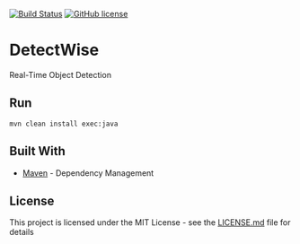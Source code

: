 [![Build Status](https://travis-ci.org/crejczyk/detectwise.svg?branch=master)](https://travis-ci.org/crejczyk/detectwise)
[![GitHub license](https://img.shields.io/github/license/mashape/apistatus.svg)](https://github.com/crejczyk/detectwise/blob/master/LICENSE)

# DetectWise

Real-Time Object Detection

## Run

```
mvn clean install exec:java
```

## Built With

* [Maven](https://maven.apache.org/) - Dependency Management

## License

This project is licensed under the MIT License - see the [LICENSE.md](LICENSE.md) file for details


